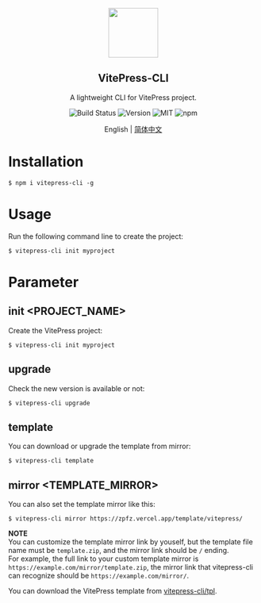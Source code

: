 <p align="center"><img src="https://s2.ax1x.com/2020/02/04/1DsmTO.png" height = "100" /></p>

<h2 align="center">VitePress-CLI</h2>

<p align="center">A lightweight CLI for VitePress project.</p>

<p align="center">
<img src="https://img.shields.io/badge/build-passing-brightgreen?style=flat-square" alt="Build Status">
<img src="https://img.shields.io/github/package-json/v/zpfz/vitepress-cli?style=flat-square&color=orange" alt="Version">
<img src="https://img.shields.io/badge/license-MIT-brightgreen?style=flat-square&color=blue" alt="MIT">
<img alt="npm" src="https://img.shields.io/npm/dt/vitepress-cli?style=flat-square&color=red" alt="downloads">
</p>

<p align="center">  
English | <a href="./README.zh-CN.md">简体中文</a>
</p>

# Installation
```
$ npm i vitepress-cli -g
```
# Usage
Run the following command line to create the project:
```
$ vitepress-cli init myproject
```

# Parameter
## init <PROJECT_NAME>
Create the VitePress project:
```
$ vitepress-cli init myproject
```

## upgrade
Check the new version is available or not:
```
$ vitepress-cli upgrade
```

## template
You can download or upgrade the template from mirror:
```
$ vitepress-cli template
```

## mirror <TEMPLATE_MIRROR>
You can also set the template mirror like this:
```
$ vitepress-cli mirror https://zpfz.vercel.app/template/vitepress/
```
**NOTE**  
You can customize the template mirror link by youself, but the template file name must be `template.zip`, and the mirror link should be `/` ending.  
For example, the full link to your custom template mirror is `https://example.com/mirror/template.zip`, the mirror link that vitepress-cli can recognize should be `https://example.com/mirror/`.  

You can download the VitePress template from [vitepress-cli/tpl](https://github.com/zpfz/vitepress-cli/tree/master/tpl). 
